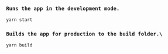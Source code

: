 ### `Runs the app in the development mode.`

```bash
yarn start
```

### `Builds the app for production to the build folder.\`

```bash
yarn build
```
